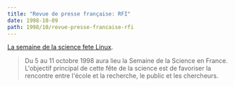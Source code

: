 ```yaml
---
title: "Revue de presse française: RFI"
date: 1998-10-09
path: 1998/10/revue-presse-francaise-rfi
---
```


<A HREF="http://www.rfi.fr/Kiosque/RendezVous/Eclairage/051098.html">La semaine de la science fete Linux</A>.
<BLOCKQUOTE>
Du 5 au 11 octobre 1998 aura lieu la Semaine de la Science en
France. L'objectif principal de cette fête de la science est de favoriser
la rencontre entre l'école et la recherche, le public et les chercheurs.
</BLOCKQUOTE>


